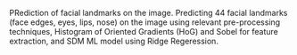 PRediction of facial landmarks on the image.
Predicting 44 facial landmarks (face edges, eyes, lips, nose) on the image using relevant pre-processing techniques, Histogram of Oriented Gradients (HoG) and Sobel for feature extraction, and SDM ML model using Ridge Regeression.
